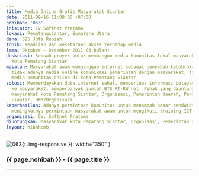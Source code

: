 ```yaml
---
title: Media Online Gratis Masyarakat Siantar
date: 2011-09-16 11:08:00 +07:00
nohibah: '063'
inisiator: CV Softnet Pratama
lokasi: Pematangsiantar, Sumatera Utara
dana: 325 Juta Rupiah
topik: Keadilan dan kesetaraan akses terhadap media
lama: Oktober – Desember 2011 (3 bulan)
deskripsi: Sebuah proyek untuk membangun media komunitas lokal masyarakat di wilayah
  kota Pematang Siantar
masalah: Masyarakat awam menganggap internet sebagai penyebab kebobrokan mental anak,
  tidak adanya media online komunikasi pemerintah dengan masyarakat, tidak adanya
  media komunitas online di kota Pematang Siantar
solusi: Memberdayakan duta internet sehat, memperluas informasi pelayanan pemerintah
  ke masyarakat, memperbanyak jumlah BTS RT-RW net. Pihak yang diuntungkan adalah
  masyarakat kota Pematang Siantar, Organisasi, Pemerintah daerah, Pengunjung kota
  Siantar, UKM/Organisasi
keberhasilan: Adanya permintaan komunitas untuk menambah besar bandwidth akses internet,
  meningkatnya permintaan masyarakat awam untuk mengikuti training ICT
organisasi: CV. Softnet Pratama
diuntungkan: Masyarakat kota Pematang Siantar, Organisasi, Pemerintah daerah, Pengunjung kota Siantar, UKM/Organisasi
layout: hibahcmb
---
```


![063](/static/img/hibahcmb/063.png){: .img-responsive }{: width="350" }

### {{ page.nohibah }} - {{ page.title }}

---
